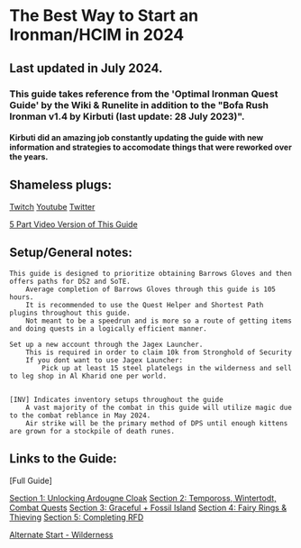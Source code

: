 # The Best Way to Start an Ironman/HCIM in 2024

## Last updated in July 2024.

### This guide takes reference from the 'Optimal Ironman Quest Guide' by the Wiki & Runelite in addition to the "Bofa Rush Ironman v1.4 by Kirbuti (last update: 28 July 2023)". 
####	Kirbuti did an amazing job constantly updating the guide with new information and strategies to accomodate things that were reworked over the years.	


## Shameless plugs:
[Twitch](https://www.twitch.tv/Dunking_Oreos)
[Youtube](https://www.youtube.com/@Dunking_Oreos)
[Twitter](https://www.twitter.com/Dunking_Oreos)

[5 Part Video Version of This Guide](Link)



## Setup/General notes:
	This guide is designed to prioritize obtaining Barrows Gloves and then offers paths for DS2 and SoTE.
		Average completion of Barrows Gloves through this guide is 105 hours.
		It is recommended to use the Quest Helper and Shortest Path plugins throughout this guide.
		Not meant to be a speedrun and is more so a route of getting items and doing quests in a logically efficient manner.
	
	Set up a new account through the Jagex Launcher.
		This is required in order to claim 10k from Stronghold of Security
		If you dont want to use Jagex Launcher: 
  			Pick up at least 15 steel platelegs in the wilderness and sell to leg shop in Al Kharid one per world.
	
	
	[INV] Indicates inventory setups throughout the guide
		A vast majority of the combat in this guide will utilize magic due to the combat reblance in May 2024.
		Air strike will be the primary method of DPS until enough kittens are grown for a stockpile of death runes.

## Links to the Guide:
[Full Guide]

[Section 1: Unlocking Ardougne Cloak](https://github.com/DunkingOreos/OSRS/blob/main/Section%201%3A%20Unlocking%20Ardougne%20Cloak)
[Section 2: Tempoross, Wintertodt, Combat Quests](https://github.com/DunkingOreos/OSRS/blob/main/Section%202%3A%20Tempoross%2C%20Wintertodt%2C%20Combat%20Quests)
[Section 3: Graceful + Fossil Island](https://github.com/DunkingOreos/OSRS/blob/main/Section%203%3A%20Graceful%20%2B%20Fossil%20Island)
[Section 4: Fairy Rings & Thieving](https://github.com/DunkingOreos/OSRS/blob/main/Section%204%3A%20Fairy%20Rings%20%26%20Thieving)
[Section 5: Completing RFD](https://github.com/DunkingOreos/OSRS/blob/main/Section%205%3A%20Completing%20RFD)


[Alternate Start - Wilderness](https://github.com/DunkingOreos/OSRS/blob/main/Wilderness%20Start) 


